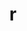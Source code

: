 ---
title: "r"
layout: cache
categories: [package, develop-2025-05-25]
meta: {"compilers": ["gcc@11.4.0", "gcc@7.5.0"], "num_specs": 3, "num_specs_by_stack": {"build_systems": 1, "e4s": 1, "hep": 1, "root": 3}, "oss": ["ubuntu18.04", "ubuntu22.04"], "platforms": ["linux"], "stacks": ["build_systems", "e4s", "hep", "root"], "targets": ["x86_64_v3"], "versions": ["4.5.0"]}
spec_details: [{"compiler": "gcc@11.4.0", "hash": "ave6btnk3gjl5drwgdxs6ii6socn5brz", "os": "ubuntu22.04", "platform": "linux", "size": "-", "stacks": ["hep", "root"], "target": "x86_64_v3", "variants": ["~X", "build_system=autotools", "~memory_profiling", "patches:=abc572d", "~rmath"], "versions": ["4.5.0"]}, {"compiler": "gcc@7.5.0", "hash": "gpbo7rlr5oetdrcozkwbczf2g2slw6fm", "os": "ubuntu18.04", "platform": "linux", "size": "-", "stacks": ["build_systems", "root"], "target": "x86_64_v3", "variants": ["~X", "build_system=autotools", "~memory_profiling", "patches:=abc572d", "~rmath"], "versions": ["4.5.0"]}, {"compiler": "gcc@11.4.0", "hash": "ulb5gp7lqxs7q5ltdxed53r5khiit6tk", "os": "ubuntu22.04", "platform": "linux", "size": "-", "stacks": ["e4s", "root"], "target": "x86_64_v3", "variants": ["~X", "build_system=autotools", "~memory_profiling", "patches:=abc572d", "~rmath"], "versions": ["4.5.0"]}]
---